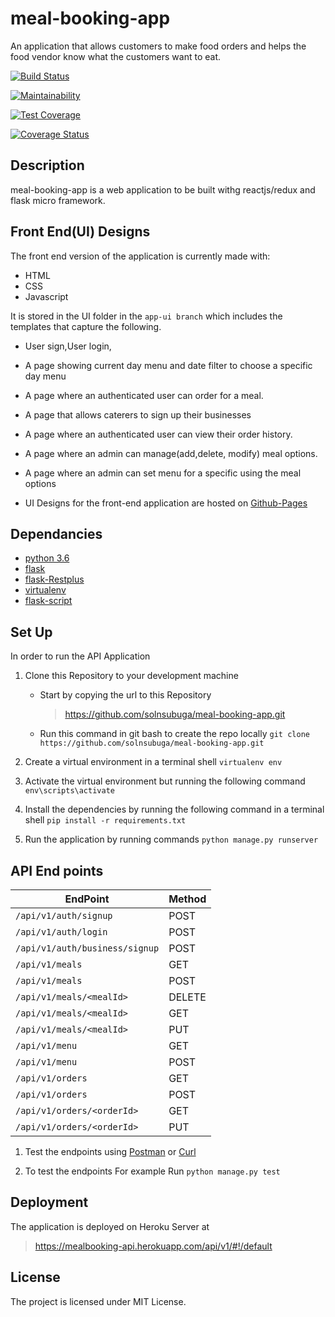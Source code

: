 # meal-booking-app

An application that allows customers to make food orders and helps the food vendor know what the customers want to eat.

[![Build Status](https://travis-ci.org/solnsubuga/meal-booking-app.svg?branch=master)](https://travis-ci.org/solnsubuga/meal-booking-app)

[![Maintainability](https://api.codeclimate.com/v1/badges/4f5531763259f4e6d2ae/maintainability)](https://codeclimate.com/github/solnsubuga/meal-booking-app/maintainability)

[![Test Coverage](https://api.codeclimate.com/v1/badges/4f5531763259f4e6d2ae/test_coverage)](https://codeclimate.com/github/solnsubuga/meal-booking-app/test_coverage)

[![Coverage Status](https://coveralls.io/repos/github/solnsubuga/meal-booking-app/badge.svg?branch=master)](https://coveralls.io/github/solnsubuga/meal-booking-app?branch=master)

## Description

meal-booking-app is a web application to be built withg reactjs/redux and flask micro framework.

## Front End(UI) Designs

The front end version of the application is currently made with:

* HTML
* CSS
* Javascript

It is stored in the UI folder in the `app-ui branch` which includes the templates that capture the following.

* User sign,User login,
* A page showing current day menu and date filter to choose a specific day menu
* A page where an authenticated user can order for a meal.
* A page that allows caterers to sign up their businesses
* A page where an authenticated user can view their order history.
* A page where an admin can manage(add,delete, modify) meal options.
* A page where an admin can set menu for a specific using the meal options

* UI Designs for the front-end application are hosted on [Github-Pages](https://solnsubuga.github.io/meal-booking-app/ui/)

## Dependancies

* [python 3.6](https://www.python.org/downloads/release/python-360/)
* [flask](flask.pocoo.org/)
* [flask-Restplus](https://flask-restplus.readthedocs.io/)
* [virtualenv](https://virtualenv.pypa.io/en/stable/)
* [flask-script]()

## Set Up

In order to run the API Application

1.  Clone this Repository to your development machine

    * Start by copying the url to this Repository
      > https://github.com/solnsubuga/meal-booking-app.git
    * Run this command in git bash to create the repo locally
      `git clone https://github.com/solnsubuga/meal-booking-app.git`

2.  Create a virtual environment in a terminal shell `virtualenv env`

3.  Activate the virtual environment but running the following command `env\scripts\activate`

4.  Install the dependencies by running the following command in a terminal shell `pip install -r requirements.txt`

5.  Run the application by running commands `python manage.py runserver`

## API End points

| EndPoint                       | Method |
| ------------------------------ | ------ |
| `/api/v1/auth/signup`          | POST   |
| `/api/v1/auth/login`           | POST   |
| `/api/v1/auth/business/signup` | POST   |
| `/api/v1/meals`                | GET    |
| `/api/v1/meals`                | POST   |
| `/api/v1/meals/<mealId>`       | DELETE |
| `/api/v1/meals/<mealId>`       | GET    |
| `/api/v1/meals/<mealId>`       | PUT    |
| `/api/v1/menu`                 | GET    |
| `/api/v1/menu`                 | POST   |
| `/api/v1/orders`               | GET    |
| `/api/v1/orders`               | POST   |
| `/api/v1/orders/<orderId>`     | GET    |
| `/api/v1/orders/<orderId>`     | PUT    |

1.  Test the endpoints using [Postman](https://www.getpostman.com/) or [Curl](https://curl.haxx.se/)

2.  To test the endpoints For example Run `python manage.py test`

## Deployment

The application is deployed on Heroku Server at

>https://mealbooking-api.herokuapp.com/api/v1/#!/default

## License

The project is licensed under MIT License.